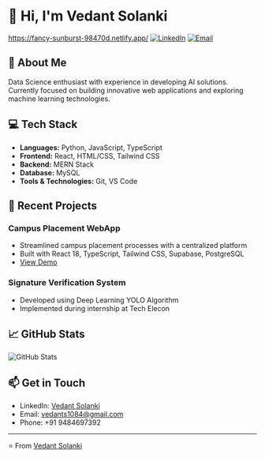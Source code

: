 # 👋 Hi, I'm Vedant Solanki
https://fancy-sunburst-98470d.netlify.app/
[![LinkedIn](https://img.shields.io/badge/LinkedIn-Connect-blue?style=for-the-badge&logo=linkedin)](https://www.linkedin.com/in/vedant-solanki-842519249/)
[![Email](https://img.shields.io/badge/Email-Contact%20Me-red?style=for-the-badge&logo=gmail)](mailto:vedants1084@gmail.com)

## 🚀 About Me
Data Science enthusiast with experience in developing AI solutions. Currently focused on building innovative web applications and exploring machine learning technologies.

## 💻 Tech Stack
- **Languages:** Python, JavaScript, TypeScript
- **Frontend:** React, HTML/CSS, Tailwind CSS
- **Backend:** MERN Stack
- **Database:** MySQL
- **Tools & Technologies:** Git, VS Code

## 🎯 Recent Projects
### Campus Placement WebApp
- Streamlined campus placement processes with a centralized platform
- Built with React 18, TypeScript, Tailwind CSS, Supabase, PostgreSQL
- [View Demo](https://storied-selkie-7acae3.netlify.app/)

### Signature Verification System
- Developed using Deep Learning YOLO Algorithm
- Implemented during internship at Tech Elecon

## 📈 GitHub Stats
![GitHub Stats](https://github-readme-stats.vercel.app/api?username=solankivedant10&show_icons=true&theme=dark)

## 📫 Get in Touch
- LinkedIn: [Vedant Solanki](https://www.linkedin.com/in/vedant-solanki-842519249/)
- Email: vedants1084@gmail.com
- Phone: +91 9484697392

---
⭐️ From [Vedant Solanki](https://github.com/solankivedant10)
